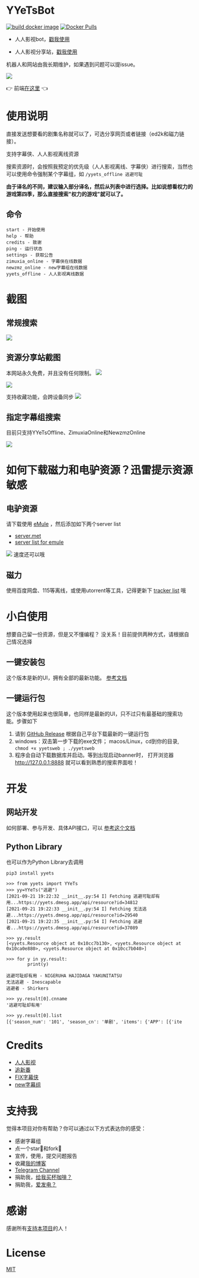 # YYeTsBot

[![build docker image](https://github.com/tgbot-collection/YYeTsBot/actions/workflows/builder.yaml/badge.svg)](https://github.com/tgbot-collection/YYeTsBot/actions/workflows/builder.yaml)
[![Docker Pulls](https://img.shields.io/docker/pulls/bennythink/yyetsbot)](https://hub.docker.com/r/bennythink/yyetsbot)

* 人人影视bot，[戳我使用](https://t.me/yyets_bot)

* 人人影视分享站，[戳我使用](https://yyets.dmesg.app/)

机器人和网站由我长期维护，如果遇到问题可以提issue。

![](assets/index.png)

👉 前端[在这里](https://github.com/tgbot-collection/YYeTsFE) 👈

# 使用说明

直接发送想要看的剧集名称就可以了，可选分享网页或者链接（ed2k和磁力链接）。

支持字幕侠、人人影视离线资源

搜索资源时，会按照我预定的优先级（人人影视离线、字幕侠）进行搜索，当然也可以使用命令强制某个字幕组，如 `/yyets_offline 逃避可耻`

**由于译名的不同，建议输入部分译名，然后从列表中进行选择。比如说想看权力的游戏第四季，那么直接搜索"权力的游戏"就可以了。**

## 命令

```
start - 开始使用
help - 帮助
credits - 致谢
ping - 运行状态
settings - 获取公告
zimuxia_online - 字幕侠在线数据  
newzmz_online - new字幕组在线数据 
yyets_offline - 人人影视离线数据
```

# 截图

## 常规搜索

![](assets/1.png)

## 资源分享站截图

本网站永久免费，并且没有任何限制。
![](assets/new_resource.png)

![](assets/2.png)

支持收藏功能，会跨设备同步
![](assets/like.png)

## 指定字幕组搜索

目前只支持YYeTsOffline、ZimuxiaOnline和NewzmzOnline

![](assets/3.png)

# 如何下载磁力和电驴资源？迅雷提示资源敏感

## 电驴资源

请下载使用 [eMule](https://www.emule-project.net/home/perl/general.cgi?l=42) ，然后添加如下两个server list

* [server.met](http://www.server-met.de/)
* [server list for emule](https://www.emule-security.org/serverlist/)

![](assets/emule.jpeg)
速度还可以哦

## 磁力

使用百度网盘、115等离线，或使用utorrent等工具，记得更新下 [tracker list](https://raw.githubusercontent.com/ngosang/trackerslist/master/trackers_all.txt)
哦

# 小白使用

想要自己留一份资源，但是又不懂编程？ 没关系！目前提供两种方式，请根据自己情况选择

## 一键安装包

这个版本是新的UI，拥有全部的最新功能。
[参考文档](https://github.com/tgbot-collection/YYeTsBot/blob/master/DEVELOPMENT.md#%E4%B8%80%E9%94%AE%E8%84%9A%E6%9C%AC)

## 一键运行包

这个版本使用起来也很简单，也同样是最新的UI，只不过只有最基础的搜索功能。步骤如下

1. 请到 [GitHub Release](https://github.com/tgbot-collection/YYeTsBot/releases) 根据自己平台下载最新的一键运行包
2. windows：双击第一步下载的exe文件； macos/Linux，cd到你的目录, `chmod +x yyetsweb ; ./yyetsweb`
3. 程序会自动下载数据库并启动。等到出现启动banner时， 打开浏览器 http://127.0.0.1:8888 就可以看到熟悉的搜索界面啦！

# 开发

## 网站开发

如何部署、参与开发、具体API接口，可以 [参考这个文档](DEVELOPMENT.md)

## Python Library

也可以作为Python Library去调用

`pip3 install yyets`

```
>>> from yyets import YYeTs
>>> yy=YYeTs("逃避")
[2021-09-21 19:22:32 __init__.py:54 I] Fetching 逃避可耻却有用...https://yyets.dmesg.app/api/resource?id=34812
[2021-09-21 19:22:33 __init__.py:54 I] Fetching 无法逃避...https://yyets.dmesg.app/api/resource?id=29540
[2021-09-21 19:22:35 __init__.py:54 I] Fetching 逃避者...https://yyets.dmesg.app/api/resource?id=37089

>>> yy.result
[<yyets.Resource object at 0x10cc7b130>, <yyets.Resource object at 0x10ca0e880>, <yyets.Resource object at 0x10cc7b040>]

>>> for y in yy.result:
        print(y)
    
逃避可耻却有用 - NIGERUHA HAJIDAGA YAKUNITATSU
无法逃避 - Inescapable
逃避者 - Shirkers

>>> yy.result[0].cnname
'逃避可耻却有用'

>>> yy.result[0].list
[{'season_num': '101', 'season_cn': '单剧', 'items': {'APP': [{'ite
```

# Credits

* [人人影视](http://www.zmz2019.com/)
* [追新番](http://www.fanxinzhui.com/)
* [FIX字幕侠](https://www.zimuxia.cn/)
* [new字幕组](https://newzmz.com/)

# 支持我

觉得本项目对你有帮助？你可以通过以下方式表达你的感受：

* 感谢字幕组
* 点一个star🌟和fork🍴
* 宣传，使用，提交问题报告
* 收藏[我的博客](https://dmesg.app/)
* [Telegram Channel](https://t.me/mikuri520)
* 捐助我，[给我买杯咖啡？](https://www.buymeacoffee.com/bennythink)
* 捐助我，[爱发电？](https://afdian.net/@BennyThink)

# 感谢

感谢所有[支持本项目](SPONSOR.md)的人！

# License

[MIT](LICENSE)
